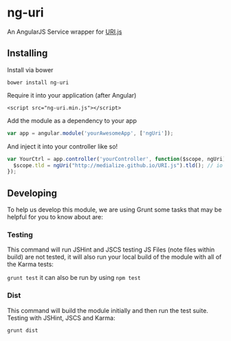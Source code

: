 ng-uri
=======

An AngularJS Service wrapper for [URI.js](http://medialize.github.io/URI.js/)


## Installing
Install via bower

```bower install ng-uri```

Require it into your application (after Angular)

```<script src="ng-uri.min.js"></script>```

Add the module as a dependency to your app

```js
var app = angular.module('yourAwesomeApp', ['ngUri']);
```

And inject it into your controller like so!

```js
var YourCtrl = app.controller('yourController', function($scope, ngUri) {
  $scope.tld = ngUri("http://medialize.github.io/URI.js").tld(); // io
});
```

## Developing

To help us develop this module, we are using Grunt some tasks that may be
helpful for you to know about are:

### Testing

This command will run JSHint and JSCS testing JS Files (note files within build)
are not tested, it will also run your local build of the module with all of the
Karma tests:

```grunt test``` it can also be run by using ```npm test```

### Dist

This command will build the module initially and then run the test suite.
Testing with JSHint, JSCS and Karma:

```grunt dist```
